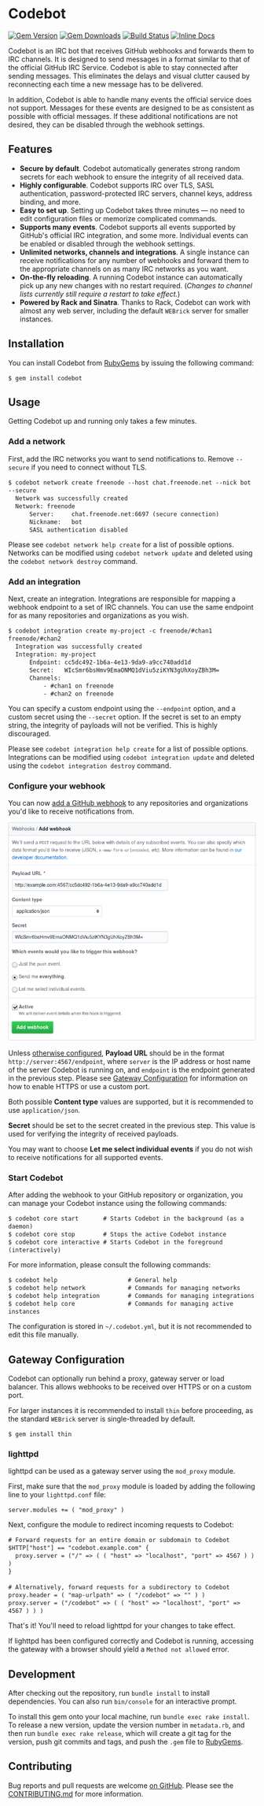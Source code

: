 # Codebot

[![Gem Version](https://badge.fury.io/rb/codebot.svg)](https://rubygems.org/gems/codebot)
[![Gem Downloads](https://img.shields.io/gem/dt/codebot.svg)](https://rubygems.org/gems/codebot)
[![Build Status](https://travis-ci.org/janikrabe/codebot.svg?branch=master)](https://travis-ci.org/janikrabe/codebot)
[![Inline Docs](https://inch-ci.org/github/janikrabe/codebot.svg?branch=master)](https://inch-ci.org/github/janikrabe/codebot)

Codebot is an IRC bot that receives GitHub webhooks and forwards them to
IRC channels. It is designed to send messages in a format similar to that
of the official GitHub IRC Service. Codebot is able to stay connected after
sending messages. This eliminates the delays and visual clutter caused by
reconnecting each time a new message has to be delivered.

In addition, Codebot is able to handle many events the official service does not
support. Messages for these events are designed to be as consistent as possible
with official messages. If these additional notifications are not desired, they
can be disabled through the webhook settings.

## Features

* **Secure by default**. Codebot automatically generates strong random secrets
  for each webhook to ensure the integrity of all received data.
* **Highly configurable**. Codebot supports IRC over TLS, SASL authentication,
  password-protected IRC servers, channel keys, address binding, and more.
* **Easy to set up**. Setting up Codebot takes three minutes — no need to edit
  configuration files or memorize complicated commands.
* **Supports many events**. Codebot supports all events supported by GitHub's
  official IRC integration, and some more. Individual events can be enabled or
  disabled through the webhook settings.
* **Unlimited networks, channels and integrations**. A single instance can
  receive notifications for any number of webhooks and forward them to the
  appropriate channels on as many IRC networks as you want.
* **On-the-fly reloading**. A running Codebot instance can automatically pick
  up any new changes with no restart required. (*Changes to channel lists
  currently still require a restart to take effect.*)
* **Powered by Rack and Sinatra**. Thanks to Rack, Codebot can work with almost
  any web server, including the default `WEBrick` server for smaller instances.

## Installation

You can install Codebot from [RubyGems][rubygem] by issuing the following
command:

```
$ gem install codebot
```

## Usage

Getting Codebot up and running only takes a few minutes.

### Add a network

First, add the IRC networks you want to send notifications to. Remove `--secure`
if you need to connect without TLS.

```
$ codebot network create freenode --host chat.freenode.net --nick bot --secure
  Network was successfully created
  Network: freenode
      Server:     chat.freenode.net:6697 (secure connection)
      Nickname:   bot
      SASL authentication disabled
```

Please see `codebot network help create` for a list of possible options.
Networks can be modified using `codebot network update` and deleted
using the `codebot network destroy` command.

### Add an integration

Next, create an integration. Integrations are responsible for mapping a webhook
endpoint to a set of IRC channels. You can use the same endpoint for as many
repositories and organizations as you wish.

```
$ codebot integration create my-project -c freenode/#chan1 freenode/#chan2
  Integration was successfully created
  Integration: my-project
      Endpoint: cc5dc492-1b6a-4e13-9da9-a9cc740add1d
      Secret:   WIcSmr6bsHmv9EmaONMQ1dViu5ziKYN3gUhXoyZBh3M=
      Channels:
          - #chan1 on freenode
          - #chan2 on freenode
```

You can specify a custom endpoint using the `--endpoint` option, and a custom
secret using the `--secret` option. If the secret is set to an empty string,
the integrity of payloads will not be verified. This is highly discouraged.

Please see `codebot integration help create` for a list of possible options.
Integrations can be modified using `codebot integration update` and deleted
using the `codebot integration destroy` command.

### Configure your webhook

You can now [add a GitHub webhook][newhook] to any repositories and
organizations you'd like to receive notifications from.

![Sample webhook configuration](webhook.png)

Unless [otherwise configured][gateway], **Payload URL** should be in the format
`http://server:4567/endpoint`, where `server` is the IP address or host name of
the server Codebot is running on, and `endpoint` is the endpoint generated in
the previous step. Please see [Gateway Configuration][gateway] for information
on how to enable HTTPS or use a custom port.

Both possible **Content type** values are supported, but it is recommended to
use `application/json`.

**Secret** should be set to the secret created in the previous step. This value
is used for verifying the integrity of received payloads.

You may want to choose **Let me select individual events** if you do not wish
to receive notifications for all supported events.

### Start Codebot

After adding the webhook to your GitHub repository or organization, you can
manage your Codebot instance using the following commands:

```
$ codebot core start       # Starts Codebot in the background (as a daemon)
$ codebot core stop        # Stops the active Codebot instance
$ codebot core interactive # Starts Codebot in the foreground (interactively)
```

For more information, please consult the following commands:

```
$ codebot help                    # General help
$ codebot help network            # Commands for managing networks
$ codebot help integration        # Commands for managing integrations
$ codebot help core               # Commands for managing active instances
```

The configuration is stored in `~/.codebot.yml`, but it is not recommended to
edit this file manually.

## Gateway Configuration

Codebot can optionally run behind a proxy, gateway server or load balancer.
This allows webhooks to be received over HTTPS or on a custom port.

For larger instances it is recommended to install `thin` before proceeding, as
the standard `WEBrick` server is single-threaded by default.

```
$ gem install thin
```

### lighttpd

lighttpd can be used as a gateway server using the `mod_proxy` module.

First, make sure that the `mod_proxy` module is loaded by adding the following
line to your `lighttpd.conf` file:

```
server.modules += ( "mod_proxy" )
```

Next, configure the module to redirect incoming requests to Codebot:

```
# Forward requests for an entire domain or subdomain to Codebot
$HTTP["host"] == "codebot.example.com" {
  proxy.server = ("/" => ( ( "host" => "localhost", "port" => 4567 ) ) )
}

# Alternatively, forward requests for a subdirectory to Codebot
proxy.header = ( "map-urlpath" => ( "/codebot" => "" ) )
proxy.server = ("/codebot" => ( ( "host" => "localhost", "port" => 4567 ) ) )
```

That's it! You'll need to reload lighttpd for your changes to take effect.

If lighttpd has been configured correctly and Codebot is running, accessing the
gateway with a browser should yield a `Method not allowed` error.

## Development

After checking out the repository, run `bundle install` to install dependencies.
You can also run `bin/console` for an interactive prompt.

To install this gem onto your local machine, run `bundle exec rake install`.
To release a new version, update the version number in `metadata.rb`, and then
run `bundle exec rake release`, which will create a git tag for the version,
push git commits and tags, and push the `.gem` file to [RubyGems][rubygem].

## Contributing

Bug reports and pull requests are welcome [on GitHub][github].
Please see the [CONTRIBUTING.md][contrib] for more information.

[github]: https://github.com/janikrabe/codebot "codebot on GitHub"
[contrib]: CONTRIBUTING.md "Guidelines for Contributors"
[rubygem]: https://rubygems.org/gems/codebot "codebot on RubyGems.org"
[newhook]: https://developer.github.com/webhooks/creating/#setting-up-a-webhook
[gateway]: #gateway-configuration "Gateway Configuration"
